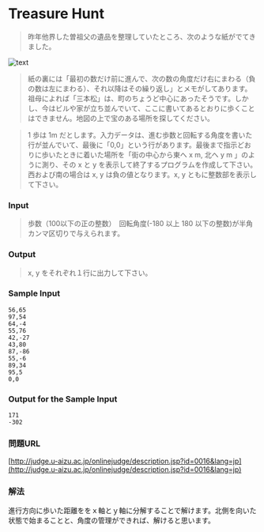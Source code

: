 # Treasure Hunt
> 昨年他界した曽祖父の遺品を整理していたところ、次のような紙がでてきました。

![text](http://judge.u-aizu.ac.jp/onlinejudge/IMAGE1/treasure.gif)
> 紙の裏には「最初の数だけ前に進んで、次の数の角度だけ右にまわる（負の数は左にまわる）、それ以降はその繰り返し」とメモがしてあります。祖母によれば「三本松」は、町のちょうど中心にあったそうです。しかし、今はビルや家が立ち並んでいて、ここに書いてあるとおりに歩くことはできません。地図の上で宝のある場所を探してください。

> 1 歩は 1m だとします。入力データは、進む歩数と回転する角度を書いた行が並んでいて、最後に「0,0」という行があります。最後まで指示どおりに歩いたときに着いた場所を「街の中心から東へ x m, 北へ y m 」のように測り、その x と y を表示して終了するプログラムを作成して下さい。西および南の場合は x, y は負の値となります。x, y ともに整数部を表示して下さい。

### Input
> 歩数（100以下の正の整数）　回転角度(-180 以上 180 以下の整数)が半角カンマ区切りで与えられます。

### Output
> x, y をそれぞれ１行に出力して下さい。

### Sample Input
    56,65
    97,54
    64,-4
    55,76
    42,-27
    43,80
    87,-86
    55,-6
    89,34
    95,5
    0,0
### Output for the Sample Input
    171
    -302

### 問題URL
[http://judge.u-aizu.ac.jp/onlinejudge/description.jsp?id=0016&lang=jp](http://judge.u-aizu.ac.jp/onlinejudge/description.jsp?id=0016&lang=jp)

### 解法
進行方向に歩いた距離ををｘ軸とｙ軸に分解することで解けます。北側を向いた状態で始まることと、角度の管理ができれば、解けると思います。
